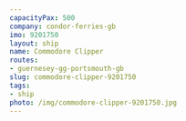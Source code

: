 ```yaml
---
capacityPax: 500
company: condor-ferries-gb
imo: 9201750
layout: ship
name: Commodore Clipper
routes:
- guernesey-gg-portsmouth-gb
slug: commodore-clipper-9201750
tags:
- ship
photo: /img/commodore-clipper-9201750.jpg
---
```

